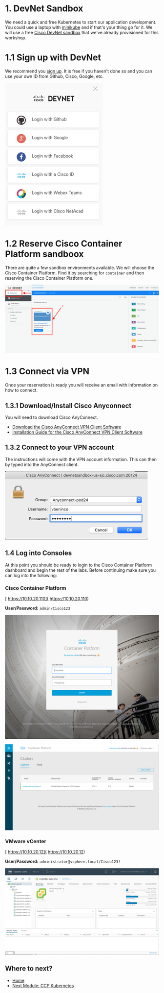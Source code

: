 # 1. DevNet Sandbox

We need a quick and free Kubernetes to start our application development.  You could use a laptop with [minikube](https://github.com/kubernetes/minikube) and if that's your thing go for it.  We will use a free [Cisco DevNet sandbox](https://developer.cisco.com/site/sandbox/) that we've already provisioned for this workshop.

# 1.1 Sign up with DevNet

We recommend you [sign up](https://developer.cisco.com/site/sandbox/).  It is free if you haven't done so and you can use your own ID from Github, Cisco, Google, etc. 

![login options](../images/sb03.png)

# 1.2 Reserve Cisco Container Platform sandboox

There are quite a few sandbox environments available.  We will choose the Cisco Container Platform.  Find it by searching for `container` and then reserving the Cisco Container Platform one.

![img](../images/sb01.png)

# 1.3 Connect via VPN

Once your reservation is ready you will receive an email with information on how to connect. 

## 1.3.1 Download/Install Cisco Anyconnect

You will need to download Cisco AnyConnect.

* [Download the Cisco AnyConnect VPN Client Software](https://developer.cisco.com/site/sandbox/anyconnect/)
* [Installation Guide for the Cisco AnyConnect VPN Client Software](https://devnetsandbox.cisco.com/Docs/VPN_Access/AnyConnect_Installation_Guide.pdf)

## 1.3.2 Connect to your VPN account

The instructions will come with the VPN account information.  This can then by typed into the AnyConnect client.

![img](../images/sb02.png)

## 1.4 Log into Consoles
At this point you should be ready to login to the Cisco Container Platform dashboard and begin the rest of the labs.  Before continuing make sure you can log into the following: 

### Cisco Container Platform
[ https://10.10.20.110]( https://10.10.20.110)

__User/Password:__ `admin/Cisco123`

![ccp](../images/sb04.png)

![ccp login](../images/sb05.png)


### VMware vCenter
[ https://10.10.20.12]( https://10.10.20.12)

__User/Password:__ `administrator@vsphere.local/Cisco123!`

![vcenter](../images/sb06.png)


## Where to next?

* [Home](../README.md)
* [Next Module: CCP Kubernetes](../kubernetes/README.md)


